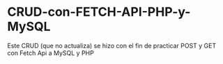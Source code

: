 # CRUD-con-FETCH-API-PHP-y-MySQL

Este CRUD (que no actualiza) se hizo con el fin de practicar POST y GET con Fetch Api a MySQL y PHP 
